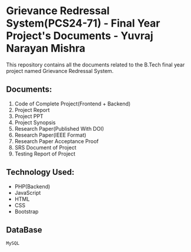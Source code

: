 # Grievance Redressal System(PCS24-71) - Final Year Project's Documents - Yuvraj Narayan Mishra 
This repository contains all the documents related to the B.Tech final year project named Grievance Redressal System.
## Documents:
1.	Code of Complete Project(Frontend + Backend)
2.	Project Report 
3.	Project PPT 
4.	Project Synopsis
6.	Research Paper(Published With DOI)
5.	Research Paper(IEEE Format)
7.	Research Paper Acceptance Proof 
8.	SRS Document of Project
9.	Testing Report of Project
## Technology Used:
<ul>
  <li>PHP(Backend)</li>
  <li>JavaScript</li>
  <li>HTML</li>
  <li>CSS</li>
  <li>Bootstrap</li>
</ul>

## DataBase
```
MySQL
```
